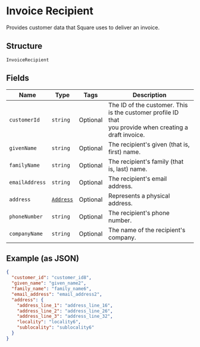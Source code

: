 
# Invoice Recipient

Provides customer data that Square uses to deliver an invoice.

## Structure

`InvoiceRecipient`

## Fields

| Name | Type | Tags | Description |
|  --- | --- | --- | --- |
| `customerId` | `string` | Optional | The ID of the customer. This is the customer profile ID that<br>you provide when creating a draft invoice. |
| `givenName` | `string` | Optional | The recipient's given (that is, first) name. |
| `familyName` | `string` | Optional | The recipient's family (that is, last) name. |
| `emailAddress` | `string` | Optional | The recipient's email address. |
| `address` | [`Address`](/doc/models/address.md) | Optional | Represents a physical address. |
| `phoneNumber` | `string` | Optional | The recipient's phone number. |
| `companyName` | `string` | Optional | The name of the recipient's company. |

## Example (as JSON)

```json
{
  "customer_id": "customer_id8",
  "given_name": "given_name2",
  "family_name": "family_name6",
  "email_address": "email_address2",
  "address": {
    "address_line_1": "address_line_16",
    "address_line_2": "address_line_26",
    "address_line_3": "address_line_32",
    "locality": "locality6",
    "sublocality": "sublocality6"
  }
}
```

